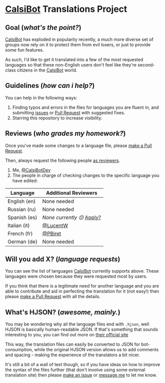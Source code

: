 # [CalsiBot](https://t.me/CalsiBot) Translations Project

## Goal (*what's the point?*)
[CalsiBot](https://t.me/CalsiBot) has exploded in popularity recently, a much more diverse set of groups now rely on it to protect them from evil losers, or just to provide some fun features.

As such, I'd like to get it translated into a few of the most requested languages so that these non-English users don't feel like they're second-class citizens in the [CalsiBot](https://t.me/CalsiBot) world.

## Guidelines (*how can i help?*)
You can help in the following ways:
1. Finding typos and errors in the files for languages you are fluent in, and submitting [issues](https://github.com/CalsiBotDev/CalsiBot/issues/new) or [Pull Request](https://help.github.com/en/github/collaborating-with-issues-and-pull-requests/creating-a-pull-request#creating-the-pull-request) with suggested fixes.
1. Starring this repository to increase visibility.

## Reviews (*who grades my homework?*)
Once you've made some changes to a language file, please [make a Pull Request](https://help.github.com/en/github/collaborating-with-issues-and-pull-requests/creating-a-pull-request#creating-the-pull-request).

Then, always request the following people [as reviewers](https://help.github.com/en/github/collaborating-with-issues-and-pull-requests/requesting-a-pull-request-review).
1. Me, [@CalsiBotDev](https://github.com/CalsiBotDev)
1. The people in charge of checking changes to the specific language you have edited:

| Language | Additional Reviewers |
| ------ | ------ |
| English (en) | None needed |
| Russian (ru) | None needed |
| Spanish (es) | *None currently 😔* [Apply?](https://github.com/CalsiBotDev/CalsiBot/issues/new?title=I%27d%20like%20to%20adopt%20the%20Spanish%20translation!&assignees=CalsiBotDev&labels=Lang-Adoption&body=%23%23%20Hey%2C%20I%27d%20like%20to%20adopt%20the%20Spanish%20translation.%0A%0A%23%23%23%20Commitment%20Statement%0A**I%20can%20confirm%20that%20I%3A**%0A_(mark%20these%20boxes%20once%20you%20have%20submitted%20your%20post)_%0A-%20%5B%20%5D%20Speak%20fluent%20Spanish%20at%20a%20higher%20level%20than%20a%20regular%20native%20speaker%2C%20and%20can%20translate%20concepts%20and%20ideas%20to%20English%20confidently.%0A-%20%5B%20%5D%20Will%20be%20able%20to%20promptly%20(on%20average%2C%20within%207%20days)%20be%20able%20to%20review%20and%20correct%20new%20translations%2C%20or%20Pull%20Requests%20others%20have%20made%20with%20fixes.%0A%0A%23%23%23%20CalsiBot%20lists%20those%20who%20help%20translate%20a%20language%20when%20users%20select%20it.%0A**I%20want%20to%20be%20credited%20with%20a%20link%20to%3A**%0A_(delete%20all%20except%20ONE%20option)_%0A-%20My%20Telegram%20profile%0A-%20My%20GitHub%20profile%0A%0A%23%23%23%20Previous%20Contributions%0A**If%20you%20have%20made%20previous%20contributions%20to%20translations%20either%20for%20CalsiBot%20or%20some%20other%20project%2C%20please%20link%20to%20some%20examples%20of%20your%20work%20below%3A**) |
| Italian (it) | [@LucentW](https://github.com/LucentW) |
| French (fr) | [@PBiret](https://github.com/PBiret) |
| German (de) | None needed |

## Will you add X? (*language requests*)
You can see the list of languages [CalsiBot](https://t.me/CalsiBot) currently supports above. These languages were chosen because they were requested most by users.

If you think that there is a legitimate need for another language and you are able to contribute and aid in perfecting the translation for it (not easy!) then please [make a Pull Request](https://help.github.com/en/github/collaborating-with-issues-and-pull-requests/creating-a-pull-request#creating-the-pull-request) with all the details.

## What's HJSON? (*awesome, mainly.*)
You may be wondering why all the language files end with `.hjson`, well HJSON is basically human-readable JSON. If that's something that sounds interesting to you, you can find out more on [their official site](https://hjson.org/)

This way, the translation files can easily be converted to JSON for bot-consumption, while the original HJSON version allows us to add comments and spacing - making the experience of the translators a bit nicer.

It's still a bit of a wall of text though, so if you have ideas on how to improve the syntax of the files further (that don't involve using some external translation site) then please [make an issue](https://github.com/CalsiBotDev/CalsiBot/issues/new) or [message me](https://t.me/cancer) to let me know.
